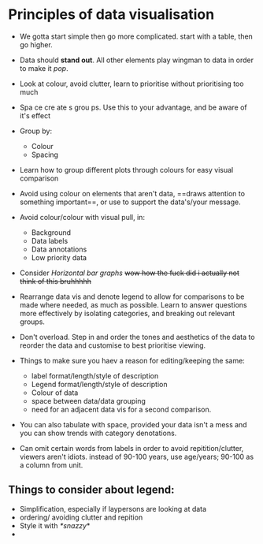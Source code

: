 
# Principles of data visualisation

- We gotta start simple then go more complicated. start with a table, then go higher.

- Data should **stand out**. All other elements play wingman to data in order to make it *pop*.

- Look at colour, avoid clutter, learn to prioritise without prioritising too much

- Spa    ce cre    ate   s grou    ps. Use this to your advantage, and be aware of it's effect

- Group by:
	- Colour
	- Spacing
- Learn how to group different plots through colours for easy visual comparison

- Avoid using colour on elements that aren't data, ==draws attention to something important==, or use to support the data's/your message.

- Avoid colour/colour with visual pull, in:
	- Background
	- Data labels
	- Data annotations
	- Low priority data

- Consider *Horizontal bar graphs* ~~wow how the fuck did i actually not think of this bruhhhhh~~

- Rearrange data vis and denote legend to allow for comparisons to be made where needed, as much as possible. Learn to answer questions more effectively by isolating categories, and breaking out relevant groups.

- Don't overload. Step in and order the tones and aesthetics of the data to reorder the data and customise to best prioritise viewing.

- Things to make sure you haev a reason for editing/keeping the same:
	- label format/length/style of description
	- Legend format/length/style of description
	- Colour of data
	- space between data/data grouping
	- need for an adjacent data vis for a second comparison.

- You can also tabulate with space, provided your data isn't a mess and you can show trends with category denotations.

- Can omit certain words from labels in order to avoid repitition/clutter, viewers aren't idiots. instead of 90-100 years, use age/years; 90-100 as a column from unit.

## Things to consider about legend:
- Simplification, especially if laypersons are looking at data
- ordering/ avoiding clutter and repition
- Style it with *\*snazzy*\*
- 